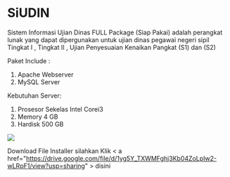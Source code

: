 # SiUDIN
Sistem Informasi Ujian Dinas FULL Package (Siap Pakai) adalah perangkat lunak yang dapat dipergunakan untuk ujian dinas pegawai negeri sipil Tingkat I , Tingkat II , Ujian Penyesuaian Kenaikan Pangkat (S1) dan (S2)



Paket Include :
1. Apache Webserver
2. MySQL Server

Kebutuhan Server:
1. Prosesor Sekelas Intel Corei3
2. Memory 4 GB
3. Hardisk 500 GB

<img src="https://github.com/papamas/udin/blob/master/Screenshot/Dashboard%20Ujian.jpg" />


Download  File Installer silahkan Klik < a href="https://drive.google.com/file/d/1yg5Y_TXWMFghj3Kb04ZoLpIw2-wLRpF1/view?usp=sharing" > disini</a> 

